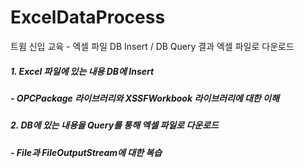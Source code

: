 # ExcelDataProcess
트윔 신입 교육 - 엑셀 파일 DB Insert / DB Query 결과 엑셀 파일로 다운로드

##### 1. Excel 파일에 있는 내용 DB에 Insert
#####    - OPCPackage 라이브러리와 XSSFWorkbook 라이브러리에 대한 이해
##### 2. DB에 있는 내용을 Query를 통해 엑셀 파일로 다운로드
#####    - File과 FileOutputStream에 대한 복습
